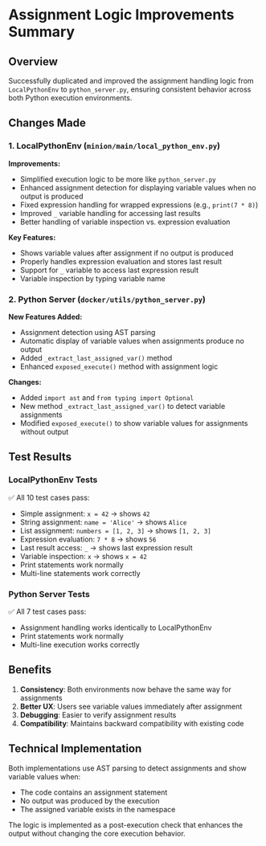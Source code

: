 # Assignment Logic Improvements Summary

## Overview
Successfully duplicated and improved the assignment handling logic from `LocalPythonEnv` to `python_server.py`, ensuring consistent behavior across both Python execution environments.

## Changes Made

### 1. LocalPythonEnv (`minion/main/local_python_env.py`)
**Improvements:**
- Simplified execution logic to be more like `python_server.py`
- Enhanced assignment detection for displaying variable values when no output is produced
- Fixed expression handling for wrapped expressions (e.g., `print(7 * 8)`)
- Improved `_` variable handling for accessing last results
- Better handling of variable inspection vs. expression evaluation

**Key Features:**
- Shows variable values after assignment if no output is produced
- Properly handles expression evaluation and stores last result
- Support for `_` variable to access last expression result
- Variable inspection by typing variable name

### 2. Python Server (`docker/utils/python_server.py`)
**New Features Added:**
- Assignment detection using AST parsing
- Automatic display of variable values when assignments produce no output
- Added `_extract_last_assigned_var()` method
- Enhanced `exposed_execute()` method with assignment logic

**Changes:**
- Added `import ast` and `from typing import Optional`
- New method `_extract_last_assigned_var()` to detect variable assignments
- Modified `exposed_execute()` to show variable values for assignments without output

## Test Results

### LocalPythonEnv Tests
✅ All 10 test cases pass:
- Simple assignment: `x = 42` → shows `42`
- String assignment: `name = 'Alice'` → shows `Alice`
- List assignment: `numbers = [1, 2, 3]` → shows `[1, 2, 3]`
- Expression evaluation: `7 * 8` → shows `56`
- Last result access: `_` → shows last expression result
- Variable inspection: `x` → shows `x = 42`
- Print statements work normally
- Multi-line statements work correctly

### Python Server Tests
✅ All 7 test cases pass:
- Assignment handling works identically to LocalPythonEnv
- Print statements work normally
- Multi-line execution works correctly

## Benefits

1. **Consistency**: Both environments now behave the same way for assignments
2. **Better UX**: Users see variable values immediately after assignment
3. **Debugging**: Easier to verify assignment results
4. **Compatibility**: Maintains backward compatibility with existing code

## Technical Implementation

Both implementations use AST parsing to detect assignments and show variable values when:
- The code contains an assignment statement
- No output was produced by the execution
- The assigned variable exists in the namespace

The logic is implemented as a post-execution check that enhances the output without changing the core execution behavior. 